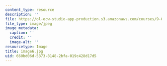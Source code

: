 ```yaml
---
content_type: resource
description: ''
file: https://ol-ocw-studio-app-production.s3.amazonaws.com/courses/9-00sc-introduction-to-psychology-fall-2011/660bd06d537381482bfa019c428d17d5_image6.jpg
file_type: image/jpeg
image_metadata:
  caption: ''
  credit: ''
  image-alt: ''
resourcetype: Image
title: image6.jpg
uid: 660bd06d-5373-8148-2bfa-019c428d17d5
---
```

